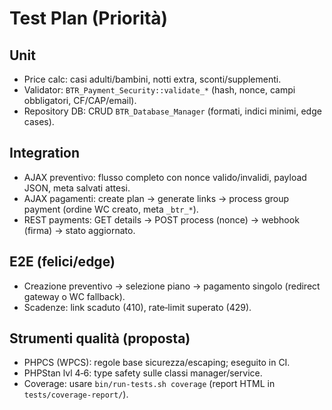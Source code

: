 # Test Plan (Priorità)

## Unit
- Price calc: casi adulti/bambini, notti extra, sconti/supplementi.
- Validator: `BTR_Payment_Security::validate_*` (hash, nonce, campi obbligatori, CF/CAP/email).
- Repository DB: CRUD `BTR_Database_Manager` (formati, indici minimi, edge cases).

## Integration
- AJAX preventivo: flusso completo con nonce valido/invalidi, payload JSON, meta salvati attesi.
- AJAX pagamenti: create plan → generate links → process group payment (ordine WC creato, meta `_btr_*`).
- REST payments: GET details → POST process (nonce) → webhook (firma) → stato aggiornato.

## E2E (felici/edge)
- Creazione preventivo → selezione piano → pagamento singolo (redirect gateway o WC fallback).
- Scadenze: link scaduto (410), rate‑limit superato (429).

## Strumenti qualità (proposta)
- PHPCS (WPCS): regole base sicurezza/escaping; eseguito in CI.
- PHPStan lvl 4‑6: type safety sulle classi manager/service.
- Coverage: usare `bin/run-tests.sh coverage` (report HTML in `tests/coverage-report/`).

